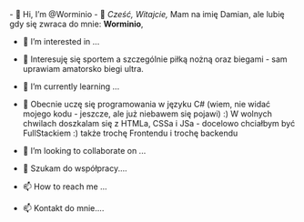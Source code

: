 <head>
  <style="background-color:yellow;" "color:blue;">
</head>  
- 👋 Hi, I’m @Worminio
- 👋 <i>Cześć, Witajcie,</i> Mam na imię Damian, ale lubię gdy się zwraca do mnie: <span class="worminio"><b>Worminio</b></span>,<br>

- 👀 I’m interested in ...
- 👀 Interesuję się sportem a szczególnie piłką nożną oraz biegami - sam uprawiam amatorsko biegi ultra.<br>

- 🌱 I’m currently learning ...
- 🌱 Obecnie uczę się programowania w języku C# (wiem, nie widać mojego kodu - jeszcze, ale już niebawem się pojawi) :) W wolnych chwilach doszkalam się z HTMLa, CSSa i JSa - docelowo chciałbym być FullStackiem :) także trochę Frontendu i trochę backendu <br>

- 💞️ I’m looking to collaborate on ...
- 💞️ Szukam do współpracy....<br>

- 📫 How to reach me ...
- 📫 Kontakt do mnie....</style>
<!---
Worminio/Worminio is a ✨ special ✨ repository because its `README.md` (this file) appears on your GitHub profile.
You can click the Preview link to take a look at your changes.
It will work a bit and it will be gites :) For now, I don't get anything here, I do it on feel, I'm learning :)

Worminio/Worminio to ✨ specjalne ✨ repozytorium, ponieważ jego plik `README.md` (ten plik) pojawia się w Twoim profilu GitHub.
Możesz kliknąć łącze Podgląd, aby przejrzeć zmiany.
Troszkę sie popracuje i będzie gites :) Na razie niczego tutaj nie kumam, robię na czuja, uczę sie :)
--->
